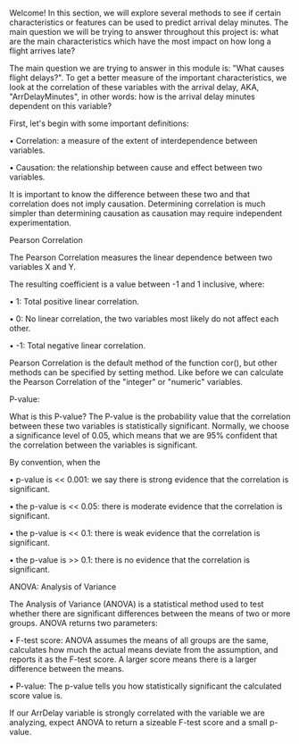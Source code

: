 Welcome!
In this section, we will explore several methods to see if certain characteristics or features can be used to predict arrival delay minutes. The main question we will be trying to answer throughout this project is: what are the main characteristics which have the most impact on how long a flight arrives late?

The main question we are trying to answer in this module is: "What causes flight delays?". To get a better measure of the important characteristics, we look at the correlation of these variables with the arrival delay, AKA, "ArrDelayMinutes", in other words: how is the arrival delay minutes dependent on this variable?

First, let's begin with some important definitions:

•	Correlation: a measure of the extent of interdependence between variables.

•	Causation: the relationship between cause and effect between two variables.

It is important to know the difference between these two and that correlation does not imply causation. Determining correlation is much simpler than determining causation as causation may require independent experimentation.

Pearson Correlation

The Pearson Correlation measures the linear dependence between two variables X and Y.

The resulting coefficient is a value between -1 and 1 inclusive, where:

•	1: Total positive linear correlation.

•	0: No linear correlation, the two variables most likely do not affect each other.

•	-1: Total negative linear correlation.

Pearson Correlation is the default method of the function cor(), but other methods can be specified by setting method. Like before we can calculate the Pearson Correlation of the "integer" or "numeric" variables.

P-value:

What is this P-value? The P-value is the probability value that the correlation between these two variables is statistically significant. Normally, we choose a significance level of 0.05, which means that we are 95% confident that the correlation between the variables is significant.

By convention, when the

•	p-value is << 0.001: we say there is strong evidence that the correlation is significant.

•	the p-value is << 0.05: there is moderate evidence that the correlation is significant.

•	the p-value is << 0.1: there is weak evidence that the correlation is significant.

•	the p-value is >> 0.1: there is no evidence that the correlation is significant.

ANOVA: Analysis of Variance

The Analysis of Variance (ANOVA) is a statistical method used to test whether there are significant differences between the means of two or more groups. ANOVA returns two parameters:

•	F-test score: ANOVA assumes the means of all groups are the same, calculates how much the actual means deviate from the assumption, and reports it as the F-test score. A larger score means there is a larger difference between the means.

•	P-value: The p-value tells you how statistically significant the calculated score value is.

If our ArrDelay variable is strongly correlated with the variable we are analyzing, expect ANOVA to return a sizeable F-test score and a small p-value.


